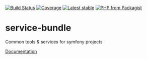 [![Build Status](https://github.com/retailcrm/service-bundle/workflows/ci/badge.svg)](https://github.com/retailcrm/service-bundle/actions)
[![Coverage](https://img.shields.io/codecov/c/gh/retailcrm/service-bundle/master.svg?logo=codecov)](https://codecov.io/gh/retailcrm/service-bundle)
[![Latest stable](https://img.shields.io/packagist/v/retailcrm/service-bundle.svg)](https://packagist.org/packages/retailcrm/service-bundle)
[![PHP from Packagist](https://img.shields.io/packagist/php-v/retailcrm/service-bundle.svg)](https://packagist.org/packages/retailcrm/service-bundle)

# service-bundle
Common tools &amp; services for symfony projects

[Documentation](https://github.com/retailcrm/service-bundle/blob/master/Resources/doc/index.md)
